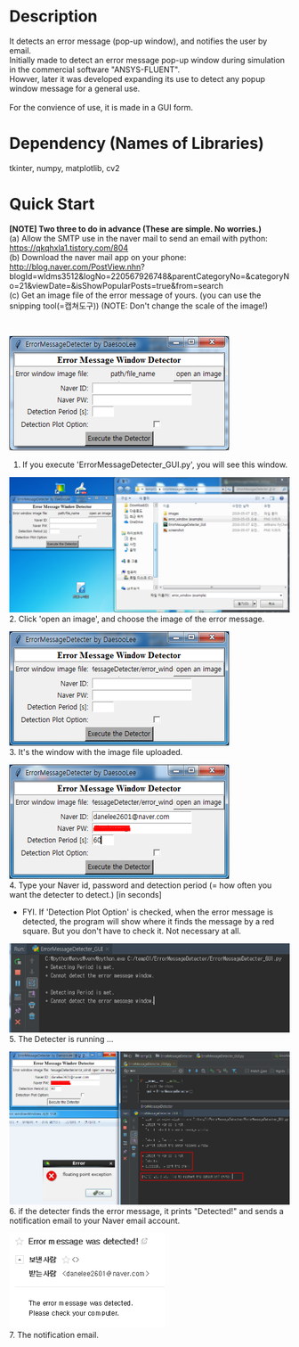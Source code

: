 # Description
 It detects an error message (pop-up window), and notifies the user by email. <br>
 Initially made to detect an error message pop-up window during simulation in the commercial software "ANSYS-FLUENT". <br>
 Howver, later it was developed expanding its use to detect any popup window message for a general use. <br>
 <br>
 For the convience of use, it is made in a GUI form.<br>
 
# Dependency (Names of Libraries)
  tkinter, numpy, matplotlib, cv2
  
# Quick Start
<b>[NOTE] Two three to do in advance (These are simple. No worries.)</b> <br>
(a) Allow the SMTP use in the naver mail to send an email with python: https://qkqhxla1.tistory.com/804 <br>
(b) Download the naver mail app on your phone: http://blog.naver.com/PostView.nhn? blogId=wldms3512&logNo=220567926748&parentCategoryNo=&categoryNo=21&viewDate=&isShowPopularPosts=true&from=search <br>
(c) Get an image file of the error message of yours. (you can use the snipping tool(=캡쳐도구)) (NOTE: Don't change the scale of the image!) <br>

<br>

<img src="ErrorMessageDetecter/images/a01.PNG"> <br>
1. If you execute 'ErrorMessageDetecter_GUI.py', you will see this window. <br>

<img src="ErrorMessageDetecter/images/a02.PNG"> <br>
2. Click 'open an image', and choose the image of the error message. <br>

<img src="ErrorMessageDetecter/images/a03.PNG"> <br>
3. It's the window with the image file uploaded. <br>

<img src="ErrorMessageDetecter/images/a09.PNG"> <br>
4. Type your Naver id, password and detection period (= how often you want the detecter to detect.) [in seconds] <br>
- FYI. If 'Detection Plot Option' is checked, when the error message is detected, the program will show where it finds the message by a red square. But you don't have to check it. Not necessary at all. <br>

<img src="ErrorMessageDetecter/images/a05.PNG"> <br>
5. The Detecter is running ... <br>

<img src="ErrorMessageDetecter/images/a06-1.PNG"> <br>
6. if the detecter finds the error message, it prints "Detected!" and sends a notification email to your Naver email account. <br>

<img src="ErrorMessageDetecter/images/a08.PNG"> <br>
7. The notification email. <br>

